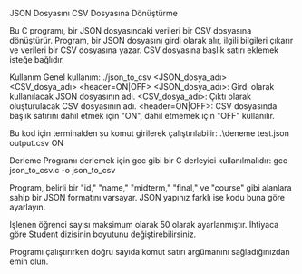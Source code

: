 JSON Dosyasını CSV Dosyasına Dönüştürme

Bu C programı, bir JSON dosyasındaki verileri bir CSV dosyasına dönüştürür. Program, bir JSON dosyasını girdi olarak alır,
ilgili bilgileri çıkarır ve verileri bir CSV dosyasına yazar. CSV dosyasına başlık satırı eklemek isteğe bağlıdır.

Kullanım
Genel kullanım:
./json_to_csv <JSON_dosya_adı> <CSV_dosya_adı> <header=ON|OFF>
<JSON_dosya_adı>: Girdi olarak kullanılacak JSON dosyasının adı.
<CSV_dosya_adı>: Çıktı olarak oluşturulacak CSV dosyasının adı.
<header=ON|OFF>: CSV dosyasında başlık satırını dahil etmek için "ON", dahil etmemek için "OFF" kullanılır.

Bu kod için terminalden şu komut girilerek çalıştırılabilir:
.\deneme test.json output.csv ON

Derleme
Programı derlemek için gcc gibi bir C derleyici kullanılmalıdır:
gcc json_to_csv.c -o json_to_csv

Program, belirli bir "id," "name," "midterm," "final," ve "course" gibi alanlara sahip bir JSON formatını varsayar. JSON yapınız farklı ise kodu buna göre ayarlayın.

İşlenen öğrenci sayısı maksimum olarak 50 olarak ayarlanmıştır. İhtiyaca göre Student dizisinin boyutunu değiştirebilirsiniz.

Programı çalıştırırken doğru sayıda komut satırı argümanını sağladığınızdan emin olun.


